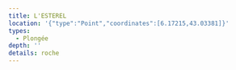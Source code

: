 ```yaml
---
title: L'ESTEREL
location: '{"type":"Point","coordinates":[6.17215,43.03381]}'
types:
  - Plongée
depth: ''
details: roche
---
```


